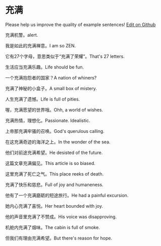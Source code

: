 # 充满

Please help us improve the quality of example sentences! [Edit on Github](https://github.com/jiyushe/jiyu-example-sentence-source/blob/main/chinese/chongman.md)

<p><span class="chinese">充满机警。</span><span class="english">alert.</span></p>

<p><span class="chinese">我是如此的充满禅意。</span><span class="english">I am so ZEN.</span></p>

<p><span class="chinese">它有27个字母，意思类似于“充满了荣耀”。</span><span class="english">That's 27 letters.</span></p>

<p><span class="chinese">生活应当充满乐趣。</span><span class="english">Life should be fun.</span></p>

<p><span class="chinese">一个充满抱怨者的国家？</span><span class="english">A nation of whiners?</span></p>

<p><span class="chinese">充满了神秘的小盒子。</span><span class="english">A small box of mistery.</span></p>

<p><span class="chinese">人生充满了遗憾。</span><span class="english">Life is full of pities.</span></p>

<p><span class="chinese">喔，充满愿望的世界哦。</span><span class="english">Ohh, a world of wishes.</span></p>

<p><span class="chinese">充满热情，理想化。</span><span class="english">Passionate. Idealistic.</span></p>

<p><span class="chinese">上帝那充满牢骚的召唤。</span><span class="english">God's querulous calling.</span></p>

<p><span class="chinese">在这充满奇迹的海洋之上。</span><span class="english">In the wonder of the sea.</span></p>

<p><span class="chinese">他们对前途充满希望。</span><span class="english">He desisted of the future.</span></p>

<p><span class="chinese">这篇文章充满偏见。</span><span class="english">This article is so biased.</span></p>

<p><span class="chinese">这里充满了死亡之气。</span><span class="english">This place reeks of death.</span></p>

<p><span class="chinese">充满了快乐和慈悲。</span><span class="english">Full of joy and humaneness.</span></p>

<p><span class="chinese">他有了一个充满磨砺的短途旅行。</span><span class="english">He had a painful excursion.</span></p>

<p><span class="chinese">她内心充满了喜悦。</span><span class="english">Her heart bounded with joy.</span></p>

<p><span class="chinese">他的声音里充满了不赞成。</span><span class="english">His voice was disapproving.</span></p>

<p><span class="chinese">机舱内充满了烟味。</span><span class="english">The cabin is full of smoke.</span></p>

<p><span class="chinese">但我们有理由充满希望。</span><span class="english">But there's reason for hope.</span></p>

